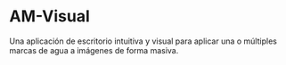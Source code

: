 # AM-Visual
Una aplicación de escritorio intuitiva y visual para aplicar una o múltiples marcas de agua a imágenes de forma masiva.
